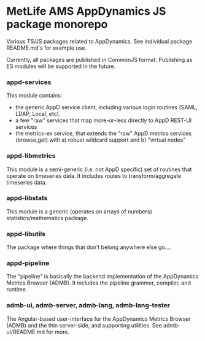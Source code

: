 # MetLife AMS AppDynamics JS package monorepo
Various TS/JS packages related to AppDynamics.  See individual package
README.md's for example use.

Currently, all packages are published in CommonJS format.  Publishing 
as ES modules will be supported in the future.

### appd-services
This module contains:

- the generic AppD service client, including various login routines
  (SAML, LDAP, Local, etc).
- a few "raw" services that map more-or-less directly to AppD REST-UI services
- the metrics-ex service, that extends the "raw" AppD metrics services (browse,get)
  with a) robust wildcard support and b) "virtual nodes"
### appd-libmetrics
This module is a semi-generic (i.e. not AppD specific) set of routines that operate
on timeseries data.  It includes routes to transform/aggregate timeseries data.

### appd-libstats
This module is a generic (operates on arrays of numbers) statistics/mathematics
package.

### appd-libutils
The package where things that don't belong anywhere else go....

### appd-pipeline
The "pipeline" is basically the backend implementation of the AppDynamics Metrics Browser (ADMB).  It includes the pipeline grammer, compiler, and runtime.  

### admb-ui, admb-server, admb-lang, admb-lang-tester
The Angular-based user-interface for the AppDynamics Metrics Browser (ADMB) and
the thin server-side, and supporting utilities. See admb-ui/README.md for more.
